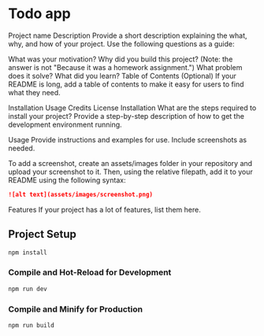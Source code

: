 # Todo app

Project name
Description
Provide a short description explaining the what, why, and how of your project. Use the following questions as a guide:

What was your motivation?
Why did you build this project? (Note: the answer is not "Because it was a homework assignment.")
What problem does it solve?
What did you learn?
Table of Contents (Optional)
If your README is long, add a table of contents to make it easy for users to find what they need.

Installation
Usage
Credits
License
Installation
What are the steps required to install your project? Provide a step-by-step description of how to get the development environment running.

Usage
Provide instructions and examples for use. Include screenshots as needed.

To add a screenshot, create an assets/images folder in your repository and upload your screenshot to it. Then, using the relative filepath, add it to your README using the following syntax:

```md
![alt text](assets/images/screenshot.png)
```
Features
If your project has a lot of features, list them here.




## Project Setup

```sh
npm install
```

### Compile and Hot-Reload for Development

```sh
npm run dev
```

### Compile and Minify for Production

```sh
npm run build
```
